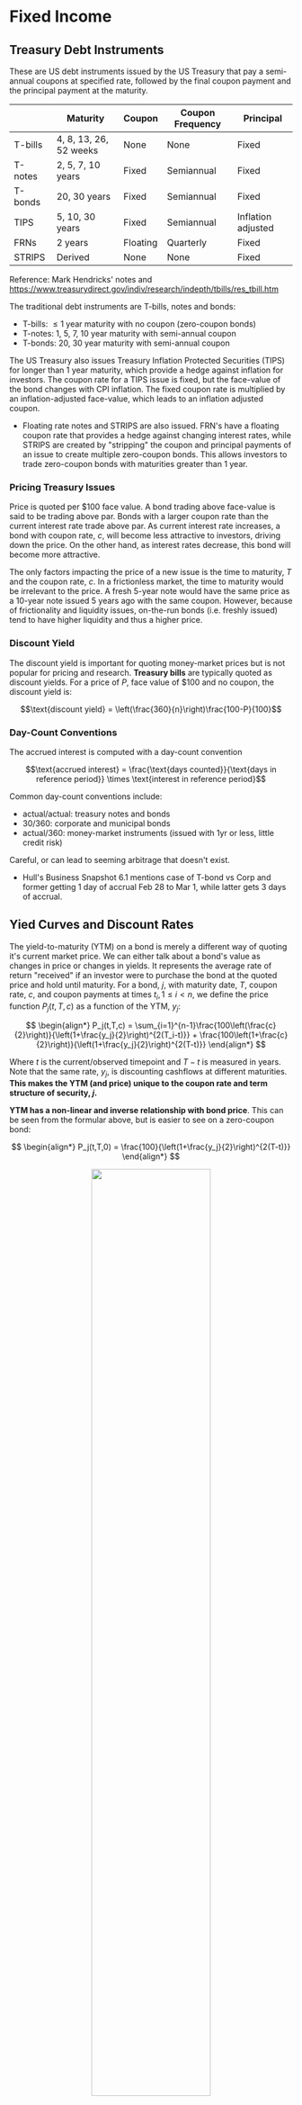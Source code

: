 # Fixed Income

## Treasury Debt Instruments

These are US debt instruments issued by the US Treasury that pay a semi-annual coupons at specified rate, followed by the final coupon payment and the principal payment at the maturity.

|         | Maturity            | Coupon   | Coupon Frequency | Principal          |
|---------|---------------------|----------|------------------|--------------------|
| T-bills | 4, 8, 13, 26, 52 weeks | None     | None             | Fixed              |
| T-notes | 2, 5, 7, 10 years      | Fixed    | Semiannual       | Fixed              |
| T-bonds | 20, 30 years            | Fixed    | Semiannual       | Fixed              |
| TIPS    | 5, 10, 30 years     | Fixed    | Semiannual       | Inflation adjusted |
| FRNs    | 2 years             | Floating | Quarterly        | Fixed              |
| STRIPS  | Derived             | None     | None             | Fixed              |

Reference: Mark Hendricks' notes and https://www.treasurydirect.gov/indiv/research/indepth/tbills/res_tbill.htm
 

The traditional debt instruments are T-bills, notes and bonds: 
- T-bills: $\le 1$ year maturity with no coupon (zero-coupon bonds)
- T-notes: 1, 5, 7, 10 year maturity with semi-annual coupon
- T-bonds: 20, 30 year maturity with semi-annual coupon

The US Treasury also issues Treasury Inflation Protected Securities (TIPS) for longer than 1 year maturity, which provide a hedge against inflation for investors. The coupon rate for a TIPS issue is fixed, but the face-value of the bond changes with CPI inflation. The fixed coupon rate is multiplied by an inflation-adjusted face-value, which leads to an inflation adjusted coupon. 

- Floating rate notes and STRIPS are also issued. FRN's have a floating coupon rate that provides a hedge against changing interest rates, while STRIPS are created by "stripping" the coupon and principal payments of an issue to create multiple zero-coupon bonds. This allows investors to trade zero-coupon bonds with maturities greater than 1 year. 

### Pricing Treasury Issues

Price is quoted per $100 face value. A bond trading above face-value is said to be trading above par. Bonds with a larger coupon rate than the current interest rate trade above par. As current interest rate increases, a bond with coupon rate, $c$, will become less attractive to investors, driving down the price. On the other hand, as interest rates decrease, this bond will become more attractive. 

The only factors impacting the price of a new issue is the time to maturity, $T$ and the coupon rate, $c$. In a frictionless market, the time to maturity would be irrelevant to the price. A fresh 5-year note would have the same price as a 10-year note issued 5 years ago with the same coupon. However, because of frictionality and liquidity issues, on-the-run bonds (i.e. freshly issued) tend to have higher liquidity and thus a higher price. 

### Discount Yield

The discount yield is important for quoting money-market prices but is not popular for pricing and research. **Treasury bills** are typically quoted as discount yields. For a price of $P$, face value of $\$100$ and no coupon, the discount yield is:

$$\text{discount yield} = \left(\frac{360}{n}\right)\frac{100-P}{100}$$

### Day-Count Conventions

The accrued interest is computed with a day-count convention

$$\text{accrued interest} = \frac{\text{days counted}}{\text{days in reference period}} \times \text{interest in reference period}$$

Common day-count conventions include:
* actual/actual: treasury notes and bonds
* 30/360: corporate and municipal bonds
* actual/360: money-market instruments (issued with 1yr or less, little credit risk)

Careful, or can lead to seeming arbitrage that doesn't exist.
* Hull's Business Snapshot 6.1 mentions case of T-bond vs Corp and former getting 1 day of accrual Feb 28 to Mar 1, while latter gets 3 days of accrual.


## Yied Curves and Discount Rates 

The yield-to-maturity (YTM) on a bond is merely a different way of quoting it's current market price. We can either talk about a bond's value as changes in price or changes in yields. It represents the average rate of return "received" if an investor were to purchase the bond at the quoted price and hold until maturity. For a bond, $j$, with maturity date, $T$, coupon rate, $c$, and coupon payments at times $t_i, 1 \le i \lt n$, we define the price function $P_j(t,T,c)$ as a function of the YTM, $y_j$:

$$
\begin{align*}
P_j(t,T,c) = \sum_{i=1}^{n-1}\frac{100\left(\frac{c}{2}\right)}{\left(1+\frac{y_j}{2}\right)^{2(T_i-t)}} + \frac{100\left(1+\frac{c}{2}\right)}{\left(1+\frac{y_j}{2}\right)^{2(T-t)}}
\end{align*}
$$

Where $t$ is the current/observed timepoint and $T-t$ is measured in years. Note that the same rate, $y_j$, is discounting cashflows at different maturities. **This makes the YTM (and price) unique to the coupon rate and term structure of security, $j$.**

**YTM has a non-linear and inverse relationship with bond price**. This can be seen from the formular above, but is easier to see on a zero-coupon bond: 

$$
\begin{align*}
P_j(t,T,0) = \frac{100}{\left(1+\frac{y_j}{2}\right)^{2(T-t)}}
\end{align*}
$$

<!-- ![](_imgs/price-vs-ytm.png) -->
<div class='figure' align="center">
    <img src="_imgs/price-vs-ytm.png" width="65%" height="65%">
    <div class='caption' width="70%" height="70%">
        <p> </p>
    </div>
</div>

For a coupon bond, YTM is not the return. This is becasue the forumla for YTM assumes we can re-invest the coupon payments at the YTM, which is not guaranteed. 


### The Spot Curve and No Arbitrage

Given a bond with scheduled coupon payments, we are able to calculated it's YTM for the current market price. However, as we have seen, this cannot be used to compare bonds with different coupon rates and payment structure. In addition, the YTM for a bond is an **average** discount rate applied to each cash flow. Consider 2 bonds with the same coupon rate, however one has 5 years to maturity and the other has 10. There is no difference in the first 4.5 years of cash flows received from these bonds, however because they have different maturities, their YTM will be different. Based on no-arbitrage pricing, the cost of these cash flows (cost can also be seen as discount rate) should be the same. We seek a rate which can be used across bond maturities to discount future cash flows. This is the spot rate. 

We seek a **spot curve** of discount rates, $r(t,T)$ such that we can price cashflows using:

$$
\begin{align*}
P_j(t,T,c) = \sum_{i=1}^{n-1}\frac{100\left(\frac{c}{2}\right)}{\left(1+\frac{r(t,T_i)}{2}\right)^{2(T_i-t)}} + \frac{100\left(1+\frac{c}{2}\right)}{\left(1+\frac{r(t,T)}{2}\right)^{2(T-t)}}
\end{align*}
$$

This differs from the YTM calculation since the spot rate, $r(t, T)$ does not depend on bond $j$ and is now a function of the cash flow timing, $T_i$. In the formula above, the spot rate is compounded semi-annually. We can compound this rate with any frequency, $f$ by converting from the current frequency, $c$ with:

$$
\begin{align}
r_{f} = f\left[\left(1+\frac{r_c}{c}\right)^{\frac{c}{f}}-1\right]
\end{align}
$$

For instance, changing the compounding from semiannually to daily would be,

$$
\begin{align}
r_{365} = 365\left[\left(1+\frac{r_2}{2}\right)^{\frac{2}{365}}-1\right]
\end{align}
$$

It is most common and convenient to use the continuously compounded rate, $r$, which can be written as a function of the $n$-times compounded rate as follows.

$$
\begin{align}
\displaystyle r &= n\ln\left(1+\frac{r_n}{n}\right)\\
\displaystyle r_n&= n\left(e^{\frac{r}{n}}-1\right)
\end{align}
$$

**Note:** We can only talk about an interest rate if we also mention the rate of compounding. The rate of compounding is like a distance metric. 

### The Discount Curve

The discount curve is a curve of discount factors across time. Discount factors, $Z(t,T)$, are linear factors that represent how much $1 is expected to be worth in the future. These are not compounded, but instead represent the discount for any compounded spot rate.

$$
\begin{align}
P_j(t,T) = Z(t,T) \times 100
\end{align}
$$


$$
\begin{align*}
\displaystyle P_j(t,T,c) = \sum_{i=1}^{n-1} 100 Z(t,T_i)\frac{c}{2} + 100 Z(t,T)\left(1+\frac{c}{2}\right)
\end{align*}
$$

If we estimate the discount curve (equivalent to estimating the spot curve) then we can apply these discount factors to price other fixed-income securities.

### Modelling the Spot Curve

Filter to eliminate...
* maturities that are too short or long
* quotes that do not have a quoted positive yield
* TIPS

Filter dates to eliminate...
* dates where no bond is maturing (identification)
* dates that are not benchmark treasury dates (liquidity)
  


To model the spot curve, we estimate the discount factors using the following notation
* $\boldsymbol{p}$: $n\times 1$ vector of the price for each issue
* $\boldsymbol{z}$: $k\times 1$ vector of the discounts for each cash-flow time
* $\boldsymbol{C}$: $n\times k$ matrix of the cashflow for each issue (row) and each time (column)

$$\boldsymbol{p} = \boldsymbol{C}\boldsymbol{z}$$

If we allow for estimation error and small market frictions:

$$\boldsymbol{p} = \boldsymbol{C}\boldsymbol{z}+\epsilon$$

We must first be careful to remove issues with maturities that are too long/short, quotes that do not have a quoted positive yield and TIPS. Dates where no bonds mature (identification) and dates that are not benchmark trasury date (liquidity) must also be filtered. Note that if a issue has a coupon falling on either of these dates, the entire issue must be removed. We cannot keep a fraction of the coupon dates for a given issue.

<div class='figure' align="center">
    <img src="_imgs/discount-curve.png" width="65%" height="65%">
    <div class='caption' width="70%" height="70%">
        <p> Estimated discount curve using </p>
    </div>
</div>


Recall that the **spot curve of interest rates** can be calculated for any **compounding frequency**. 

The figure below plots it for **continuous compounding**.

$$r(t,T) = -\frac{\ln\left(Z(t,T)\right)}{T-t}$$

### Nelson-Seigel Model of the Discount Curve

_(taken verbatim from course notes)_

We need a model for the curve to avoid...
* missing data
* overfitting in-sample

The most famous such model is the **Nelson-Siegel** model. It models the spot curve according to 
* maturity
* 6 parameters


Let
* $\tau$ denote the maturity interval, $\tau=T-t$:
* $\boldsymbol{\theta}$ denote the vector of parameters to be estimated. (Here, 4 parameters: $\theta_0, \theta_1, \theta_2, \lambda$)

$$
\begin{align}
r(t,T) =& f(T-t,\boldsymbol{\theta})\\
=& \theta_0 + (\theta_1 + \theta_2)\frac{1-e^{-T/\lambda}}{T/\lambda} - \theta_2 e^{-T/\lambda}
\end{align}
$$

Note that for any set of parameters, we have...

| spot curve                  | $r_{\text{NS}}(t,T;\boldsymbol{\theta})$                                      |
|-----------------------------|-------------------------------------------------------------------------------|
| discount factors            | $Z_{\text{NS}}(t,T;\boldsymbol{\theta})$                                      |
| modeled bond prices         | $P_{\text{NS}}(t,T;\boldsymbol{\theta})$                                      |
| sum of squared model errors | $\left(P_{\text{mkt}}(t,T) - P_{\text{NS}}(t,T;\boldsymbol{\theta})\right)^2$ |


The Nelson-Siegel model is estimated by searching across the parameter space to minimize this sum of squared errors.

The **parameter table** below shows these optimized choices.

It shows this for Nelson-Siegel, as well as for an extended, 6-parameter, version of the model.

### Spot Curves VS YTM
_(taken verbatim from course notes)_

Note that we immediately calculate the YTM for each issue. If we plot these YTM against maturity, we get a curve. **This YTM curve is not the same as the spot curve, (often referred to as the yield curve, confusingly.)** The YTM is a certain average of semi-compounded spot rates over the range of the issue's maturity. For that reason, we should not be surprised to see the YTM plot is slightly below the spot curve for most of the range.

<div class='figure' align="center">
    <img src="_imgs/spot-curve-vs-ytm.png" width="65%" height="65%">
    <div class='caption' width="70%" height="70%">
        <p> Estimated spot curve and YTM </p>
    </div>
</div>

### Misc. Notes

- The _dirty price_ of a bond contains the accrued interest of the coupons, whereas the _clean price_ is the quoted price
- The price of a bond always converges to its face value at the time of maturity

### Poking the Yield Curve

Yield curve represents the annual discount rate at different maturities. For example, if at a maturity of 10 years, the corresponding spot rate on the yield curve is 4%, this means the market expects a rate of 4% annually for the next 10 years. 

- Flat curve: 
- Steep curve: 
- Inverted curve: 
- Non-inverted curve: 

<div class='figure' align="center">
    <img src="_imgs/yield-curve-06-10.png" width="65%" height="65%">
    <div class='caption' width="70%" height="70%">
        <p> </p>
    </div>
</div>

<div class='figure' align="center">
    <img src="_imgs/yield-curve-COVID.png" width="65%" height="65%">
    <div class='caption' width="70%" height="70%">
        <p> </p>
    </div>
</div>

**Questions:**
- In the yield curves from 06-22, what is the economic implications of the steep yield curve?
- Between 2022-5 and 2023-01, why did the yield curve flatten (and invert) and what are the economic implications of this? 

---

## Interest Rate Risk

### Measuring Sensitivity

For fixed income securities, it is important to measure sensitivity to interest rates. Why not estimate this relationship statistically with linear regression? There are **two challenges**:

1. Which interest rate should we analyze?
1. Over the time-series, maturity is changing, making it an inconsistent sample

There are also many different rates at different term structures, so we need to check sensitivity to 1-month, 3-month, 1-years, etc. rates. Over time, a bond's maturity changes, thus we do not have a coherent estimate as the sensitivity of a 5-year bond may be different than the sensitivity of a 4-year bond. From this perspective, we have a changing target.

Note that we do not have this problem as obviously for an equity target. 
* Over a year, a share of Apple does not become a share of GM
* Unless Apple's operation changes enormously, we expect stability in medium-range timeseries.

We cannot naively measure sensitivity of a bond price to changes in the interest rate because as time passes, bond maturity is also changing. Therefore, we are not measuring the same thing, since we already know that the sensitivity 1-year out is less than the sentivity 10-years out.

As seen above, a bond's price is a non-linear function of the interest rates, so there is no simple exact formula for the sensitivity, but we can approximate it using Taylor's approximation. From a Taylor's approximation to the second order, we have a percentage change in price, $P$ as
$$\begin{align}
\frac{dP}{P} \approx -D\times dr + \frac{1}{2}C\times (dr)^2
\end{align}$$

* $dr$ is a small change in the level of the spot curve
* $D$ is the **duration**
* $C$ is the **convexity**

### Duration 

**Duration** refers to the sensitivity of a bond (or other fixed-income product) to the **level of interest rates**. Rather than measure sensitivity to the 3-month, 1-year, or 10-year rate, measure sensitivity to a parallel shift in all these rates, all else equal.

$$\begin{align}
D \equiv -\frac{1}{P}\frac{dP}{dr}
\end{align}$$

Dduration, as expressed in this formula, is a **percentage** change in the price, (via the $1/P$ term). We denote the parallel shift in the spot curve with $dr$. The negative in the definition is so that the resulting duration will be a positive number. $dP/dr$ is a negative number, since the price of a bond is inversely related to the interest rate.

If we know the duration of a fixed income asset, then we can approximate the percentage price change in response to a shift in rates. The approximation is

$$\begin{align}
\frac{dP}{P} \approx -D\times dr
\end{align}$$


For a **zero coupon bond** this derivative has a simple solution:
$$\begin{align}
D_{\text{zero}} \equiv -\frac{1}{P(t,T,0)}\frac{dP(t,T,0)}{dr} = T-t
\end{align}$$

**For zero-coupon treasuries, duration is equal to the maturity**. However, for coupon paying bonds, the duration is more complex. Duration, (as a derivative,) is a **linear operator**. Accordingly, the duration of a portfolio is the weighted average of the duration of the components. A coupon bond is simply a portfolio of zero coupon bonds.

Thus,
$$\begin{align}
D_{\text{portfolio}} = & \sum_{i=1}^n w_iD_i
\end{align}$$
where $D_i()$ denotes the duration of portfolio security $i$, and where $w_i$ denotes the weight (as a fraction) of security $i$ in the portfolio.

Thus, define the weights of the payments of a coupon bond as
$$\begin{align}
w_i \equiv & \frac{c}{2}\frac{P(t,T_i,0)}{P(t,T,c)}\text{ for } 1\le i < n\\
\equiv & \left(1+\frac{c}{2}\right)\frac{P(t,T,0)}{P(t,T,c)}\text{ for } i=n
\end{align}$$
Then
$$\begin{align}
D_{\text{coupon bond}} \equiv& \frac{1}{P(t,T,c)}\frac{dP(t,T,c)}{dr}\\
=& \sum_{i=1}^n w_iD_i\\
=& \sum_{i=1}^n w_i T_i
\end{align}$$
where the final equality uses the result that the duration of a zero-coupon bond is simply the maturity.

This definition of a weighted average of time to cashflows will not hold for other types of fixed income securities, including floating rate bonds. **Thus, consider this a result of duration for standard bonds, but retain the definition as the price sensitivity to a parallel shift in the spot curve**

**A higher coupon rate decreases the duration**

* The higher the coupon rate, the more cash that is arriving sooner (before maturity). i.e. more weight, $w_i$ toward the coupon payments, which are smaller than the final payment, thus decreasing the weighted average of cash flows
* These coupons are not as affected by changes in the spot rate, as the discounting doesn't compound as long.
* We could also see this as the higher coupon reduces the weighted average of time-to-cash.

There is also a closed form solution for duration. This can be found in notebook A.3.

For small shifts in the yield curve, duration gives a close approximation to the true sensitivity of price to interest rates, i.e. close approximation to the derivative of price w.r.t. interest rate. As the shifts become larger, we need something better. 

Dollar duration simply reports the change in dollar terms rather than percentage of price terms:

$$\begin{align}
\text{dollar duration} = D_{\$} \equiv -\frac{dP}{dr}
\end{align}$$

#### Macauley Duration

The definition of duration above is a response to a parallel shift in the **spot curve**. This is sometimes known as **Macauley Duration**.

#### Modified Duration

Modified duration considers a move in the bond's YTM instead of a shift in the entire **spot curve**.

It requires a small modification to the duration formula above, at least for standard coupon bonds:

$$\begin{align}
\text{modified duration} \equiv D_{\text{ytm}} \equiv &  \quad \frac{1}{1+y/2} D \\
=&  -\frac{1}{1+y/2}\frac{1}{P}\frac{dP}{dr}
\end{align}$$

Modified duration is less useful. It is a sensitivity to a change in the YTM, but YTM is specific to a particular instrument, so a shift in this ``curve'' is not well specified.

Furthermore, for more complicated instruments, the YTM will not be defined, and thus Modified duration is not well defined. However, our definition of duration is defined, notwithstanding the complexity of the instrument.


### Convexity

Duration approximates the bond's price change with a linear approximation, (the first derivative.) This approximation is good for small changes in the rate, but it is inadequate for larger changes. Accordingly, we may find a second-order approximation beneficial. This second-order term is known as the **convexity** of the bond.

$$\begin{align}
\frac{dP}{P} \approx -D\times dr + \frac{1}{2}C\times (dr)^2
\end{align}$$

where $C$ denotes the convexity of the bond,

$$\begin{align}
C \equiv & \frac{1}{P}\frac{d^2P}{dr^2}
\end{align}$$

For a zero-coupon bond, one can show that the convexity is

$$\begin{align}
C =& \frac{1}{P(t,T,0)}\frac{d^2P(t,T,0)}{dr^2}\\
=& (T-t)^2
\end{align}$$

Again, we rely on the result that a coupon bond may be decomposed as a portfolio of zero-coupon bonds (STRIPS). For a portfolio with weights $w_i$ in securities each with convexity, $C_i$, we have,

$$\begin{align}
C = \sum_{i=1}^n w_iC_i
\end{align}$$

Then for a coupon bond with cashflows at times $T_i$, we once again decompose it as follows,

$$\begin{align}
C =& \sum_{i=1}^n w_i(T_i-t)^2\\
w_i \equiv& \frac{c}{2}\frac{P(t,T_i,0)}{P(t,T,c)}\text{ for }1\le i < n\\
w_n \equiv& \left(1+\frac{c}{2}\right)\frac{P(t,T,0)}{P(t,T,c)}
\end{align}$$

where these are the same weights used for the coupon bond duration calculation.

<div class='figure' align="center">
    <img src="_imgs/duration-and-convexity.png" width="65%" height="65%">
    <div class='caption' width="70%" height="70%">
        <p> Estimation of interest rate risk using duration and convexity </p>
    </div>
</div>

As seen in the figure above, duration alone overestimates interest rate risk beyond small changes in interest rates. This can be seen by a smaller estimated price in the tails of the plot. Convexity on the other hand provides a better estimation of the interest rate risk.

## Treasury Arbitrage

_Notebook `A.3 Treasury Arbitrage`

## Floating Rate Notes

A **floating rate bond**--or Floating Rate Note (FRN)--pays a coupon based on a particular variable short-term interest rate, $r$, as well as a pre-specified spread, $s$.

Suppose that 
- the compounding frequency of the rate is $\kappa$, denoted $r_\kappa(t,T)$. 
- the coupon frequency is also $\kappa$.
- the spread $s$ is with respect to rates of frequency $\kappa$

**The floating-rate coupon is (annualized)**
$$\begin{align}
\mathcal{c}(T_i) = 100 (r(T_{i-1},T_i) + s)
\end{align}$$

Note that
- This coupon is annualized, so the payment is $\mathcal{c}(T_i)/\kappa$, similar to how the vanilla treasury coupon was divided by 2.
- This coupon is based on the **rate in arrears**. Thus the coupon paid at $T_i$ depends on the rate at $T_{i-1}$.
- The spread, $s$, is fixed over the life of the bond. The coupon only "floats" due to $r$, not $s$.
- The bond pays face value at maturity, $T$.

### Timing
The dates $T_i$, for $i=0\ldots n$ are known as the **reset dates**. 
- $T_0 = 0$
- $T_n = T$
- $n$ is the number of coupon payments.
- Given maturity $T$ and frequency $\kappa$, we have $n=\kappa T$

On these dates,
- the bond pays a coupon.
- the following floating rate is set

At the boundaries,
- $T_0=0$, the floating rate for the payment at $T_1$ is set, though no coupon is paid.
- $T_n=T$, the final coupon (and face value) is paid, and the bond is retired.


### Fixed VS Floating

1. Floating-rate notes outperform fixed-rate notes in periods of rising rates.
2. Floating-rate notes underperform fixed-rate notes in falling rates.
3. Floating-rate notes have much less volatile returns than fixed-rated notes.

The figures below illustrate these facts.
* Left y-axis: total returns
* Right y-axis: T-bill rate

<div class='figure' align="center">
    <img src="_imgs/fixed-vs-floating.png" width="65%" height="65%">
    <div class='caption' width="70%" height="70%">
        <p> Fixed VS floating rate bond returns </p>
    </div>
</div>


**INPUT PCA ANALYSIS INTO SENSITIVITY OF INTEREST RATES**



# Currencies

Currency is traded on the **spot** market at the **exchange rate**. Currency derivatives include, (in descending order of size/importance)
* forwards
* swaps: FX swaps and currency swaps. FX swaps are a one-time trade on the currency itself. Notional value is not traded, only the exchange rate between the two currencies. An FX swap is a forward contract to buy back the currency and they trade over days, weeks, months. The currency swaps trade on the interest rate differences between both currencies.
* futures
* options

A few notes on the sizes here...
* Forward currency market is larger than interest-rate forwards!
* Swaps market for currency is about 10% the size of interest-rate swaps.
* Currency options are relatively small, yet still about 1/3 the size of equity options!
* FX markets are smaller than rates markets, but still huge.
* FX trades mostly in spot, forwards, and swaps
* Relatively small amount in options or futures


The risk-free rate reports the risk-free rates for various currencies.
- The data is defined such that the March value of the risk-free rate corresponds to the rate beginning in March and ending in April.
- In terms of the class notation, $r^{f,i}_{t,t+1}$ is reported at time $t$. (It is risk-free, so it is a rate from $t$ to $t+1$ but it is know at $t$.
- Dollars per foreign currency is a direct quote. Foreign currency per dollars is an indirect quote

**PCA w/ Currencies:** take 20 currencies and find princ. comp. first component will look like USD. How??

